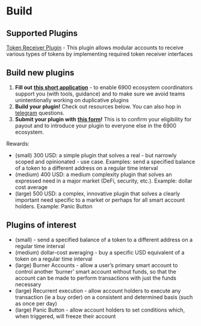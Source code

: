 # Build

## Supported Plugins

[Token Receiver Plugin](https://github.com/erc6900/reference-implementation/blob/a641a767edae50094a7f9381ef0e58ac1b5119b3/src/plugins/TokenReceiverPlugin.sol) - This plugin allows modular accounts to receive various types of tokens by implementing required token receiver interfaces&#x20;



## Build new plugins

1. **Fill out** [**this short application**](https://alchemyu.typeform.com/to/Sh3Errb3) - to enable 6900 ecosystem coordinators support you (with tools, guidance) and to make sure we avoid teams unintentionally working on duplicative plugins
2. **Build your plugin!** Check out resources below. You can also hop in [telegram](https://t.me/modular\_account\_standards) questions.
3. **Submit your plugin with** [**this form**](https://alchemyu.typeform.com/to/DA6BK6u2)**!** This is to confirm your eligibility for payout and to introduce your plugin to everyone else in the 6900 ecosystem.&#x20;

Rewards:

* (small) 300 USD: a simple plugin that solves a real - but narrowly scoped and opinionated - use case. Examples: send a specified balance of a token to a different address on a regular time interval
* (medium) 400 USD: a medium complexity plugin that solves an expressed need in a major market (DeFi, security, etc.). Example: dollar cost average
* (large) 500 USD: a complex, innovative plugin that solves a clearly important need specific to a market or perhaps for all smart account holders. Example: Panic Button



## Plugins of interest

* (small) - send a specified balance of a token to a different address on a regular time interval
* (medium) dollar-cost averaging - buy a specific USD equivalent of a token on a regular time interval
* (large) Burner Accounts - allow a user’s primary smart account to control another ‘burner’ smart account without funds, so that the account can be made to perform transactions with just the funds necessary
* (large) Recurrent execution - allow account holders to execute any transaction (ie a buy order) on a consistent and determined basis (such as once per day)
* (large) Panic Button - allow account holders to set conditions which, when triggered, will freeze their account

